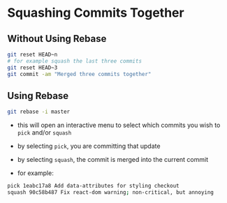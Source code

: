 # Squashing Commits Together

## Without Using Rebase

```bash
git reset HEAD~n
# for example squash the last three commits
git reset HEAD~3
git commit -am "Merged three commits together"
```

## Using Rebase

```bash
git rebase -i master
```

- this will open an interactive menu to select which commits you wish to `pick` and/or `squash`
- by selecting `pick`, you are committing that update
- by selecting `squash`, the commit is merged into the current commit

- for example:

```bash
pick 1eabc17a8 Add data-attributes for styling checkout
squash 90c58b487 Fix react-dom warning; non-critical, but annoying
```
